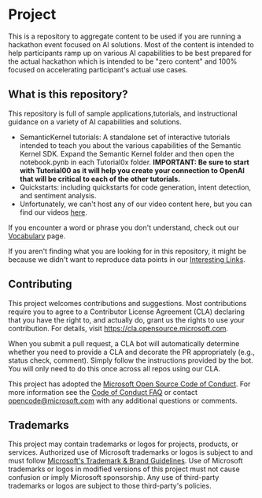 # Project

This is a repository to aggregate content to be used if you are running a hackathon event focused on AI solutions. Most of the content is intended to help participants ramp up on various AI capabilities to be best prepared for the actual hackathon which is intended to be "zero content" and 100% focused on accelerating participant's actual use cases.

## What is this repository?
This repository is full of sample applications,tutorials, and instructional guidance on a variety of AI capabilities and solutions.
- SemanticKernel tutorials: A standalone set of interactive tutorials intended to teach you about the various capabilities of the Semantic Kernel SDK. Expand the Semantic Kernel folder and then open the notebook.pynb in each Tutorial0x folder. **IMPORTANT: Be sure to start with Tutorial00 as it will help you create your connection to OpenAI that will be critical to each of the other tutorials.**
- Quickstarts: including quickstarts for code generation, intent detection, and sentiment analysis.
- Unfortunately, we can't host any of our video content here, but you can find our videos [here](https://aka.ms/GlobalAIHackathonVids).

If you encounter a word or phrase you don't understand, check out our [Vocabulary](Vocabulary.md) page.

If you aren't finding what you are looking for in this repository, it might be because we didn't want to reproduce data points in our [Interesting Links](InterestingLinks.md).

## Contributing

This project welcomes contributions and suggestions.  Most contributions require you to agree to a
Contributor License Agreement (CLA) declaring that you have the right to, and actually do, grant us
the rights to use your contribution. For details, visit https://cla.opensource.microsoft.com.

When you submit a pull request, a CLA bot will automatically determine whether you need to provide
a CLA and decorate the PR appropriately (e.g., status check, comment). Simply follow the instructions
provided by the bot. You will only need to do this once across all repos using our CLA.

This project has adopted the [Microsoft Open Source Code of Conduct](https://opensource.microsoft.com/codeofconduct/).
For more information see the [Code of Conduct FAQ](https://opensource.microsoft.com/codeofconduct/faq/) or
contact [opencode@microsoft.com](mailto:opencode@microsoft.com) with any additional questions or comments.

## Trademarks

This project may contain trademarks or logos for projects, products, or services. Authorized use of Microsoft 
trademarks or logos is subject to and must follow 
[Microsoft's Trademark & Brand Guidelines](https://www.microsoft.com/en-us/legal/intellectualproperty/trademarks/usage/general).
Use of Microsoft trademarks or logos in modified versions of this project must not cause confusion or imply Microsoft sponsorship.
Any use of third-party trademarks or logos are subject to those third-party's policies.
